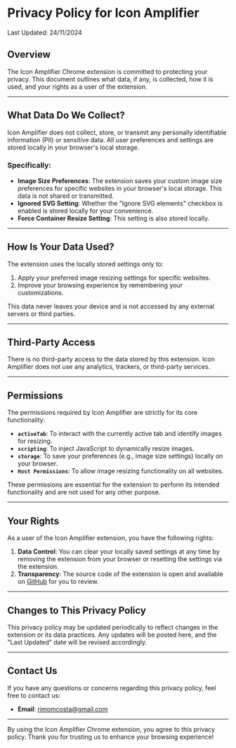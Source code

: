 # Privacy Policy for Icon Amplifier

Last Updated: 24/11/2024

## Overview

The Icon Amplifier Chrome extension is committed to protecting your privacy. This document outlines what data, if any, is collected, how it is used, and your rights as a user of the extension.

---

## What Data Do We Collect?

Icon Amplifier does not collect, store, or transmit any personally identifiable information (PII) or sensitive data. All user preferences and settings are stored locally in your browser's local storage.

### Specifically:
- **Image Size Preferences**: The extension saves your custom image size preferences for specific websites in your browser's local storage. This data is not shared or transmitted.
- **Ignored SVG Setting**: Whether the "Ignore SVG elements" checkbox is enabled is stored locally for your convenience.
- **Force Container Resize Setting**: This setting is also stored locally.

---

## How Is Your Data Used?

The extension uses the locally stored settings only to:
1. Apply your preferred image resizing settings for specific websites.
2. Improve your browsing experience by remembering your customizations.

This data never leaves your device and is not accessed by any external servers or third parties.

---

## Third-Party Access

There is no third-party access to the data stored by this extension. Icon Amplifier does not use any analytics, trackers, or third-party services.

---

## Permissions

The permissions required by Icon Amplifier are strictly for its core functionality:
- **`activeTab`**: To interact with the currently active tab and identify images for resizing.
- **`scripting`**: To inject JavaScript to dynamically resize images.
- **`storage`**: To save your preferences (e.g., image size settings) locally on your browser.
- **`Host Permissions`**: To allow image resizing functionality on all websites.

These permissions are essential for the extension to perform its intended functionality and are not used for any other purpose.

---

## Your Rights

As a user of the Icon Amplifier extension, you have the following rights:
1. **Data Control**: You can clear your locally saved settings at any time by removing the extension from your browser or resetting the settings via the extension.
2. **Transparency**: The source code of the extension is open and available on [GitHub](https://github.com/rimom/Icon-Amplifier) for you to review.

---

## Changes to This Privacy Policy

This privacy policy may be updated periodically to reflect changes in the extension or its data practices. Any updates will be posted here, and the "Last Updated" date will be revised accordingly.

---

## Contact Us

If you have any questions or concerns regarding this privacy policy, feel free to contact us:

- **Email**: rimomcosta@gmail.com

---

By using the Icon Amplifier Chrome extension, you agree to this privacy policy. Thank you for trusting us to enhance your browsing experience!
